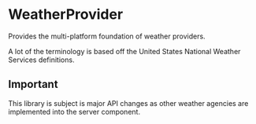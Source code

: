 # WeatherProvider

Provides the multi-platform foundation of weather providers.

A lot of the terminology is based off the United States National Weather Services definitions.

## Important
This library is subject is major API changes as other weather agencies are implemented into
the server component.
